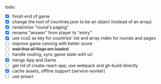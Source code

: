 todo:
- [x] finish end of game
- [x] change the root of countries.json to be an object (instead of an array)
- [x] randomize "round's paging"
- [x] rename "answer" from player to "entry"
- [x] use cca2 as key for countries' list and array index for rounds and pages
- [ ] improve game running with better score
- [ ] ~~wait that all flags are loaded~~
- [ ] handle routing, sync game state with url
- [x] merge App and Game
- [ ] get rid of create-react-app, use webpack and gh-build directly
- [x] cache assets, offline support (service-worker)
- [ ] use preact

